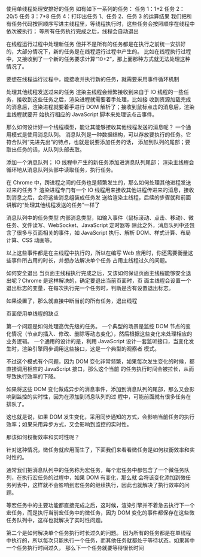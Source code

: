 使用单线程处理安排好的任务
如有如下一系列的任务：
任务 1：1+2
任务 2：20/5
任务 3：7*8
任务 4：打印出任务 1、任务 2、任务 3 的运算结果
我们把所有任务代码按照顺序写进主线程里，等线程执行时，这些任务会按照顺序在线程中依次被执行；
等所有任务执行完成之后，线程会自动退出

在线程运行过程中处理新任务
但并不是所有的任务都是在执行之前统一安排好的，大部分情况下，新的任务是在线程运行过程中产生的。
比如在线程执行过程中，又接收到了一个新的任务要求计算“10+2”，那上面那种方式就无法处理这种情况了。

要想在线程运行过程中，能接收并执行新的任务，就需要采用事件循环机制

处理其他线程发送过来的任务
渲染主线程会频繁接收到来自于 IO 线程的一些任务，接收到这些任务之后，渲染进程就需要着手处理，比如接
收到资源加载完成的消息后，渲染进程就要着手进行 DOM 解析了；接收到鼠标点击的消息后，渲染主线程就要开
始执行相应的 JavaScript 脚本来处理该点击事件。

那么如何设计好一个线程模型，能让其能够接收其他线程发送的消息呢？
一个通用模式是使用消息队列。
消息队列是一种数据结构，可以存放要执行的任务。它符合队列“先进先出”的特点，也就是说要添加任务的话，
添加到队列的尾部；要取出任务的话，从队列头部去取。

添加一个消息队列；
IO 线程中产生的新任务添加进消息队列尾部；
渲染主线程会循环地从消息队列头部中读取任务，执行任务。

在 Chrome 中，跨进程之间的任务也是频繁发生的，那么如何处理其他进程发送过来的任务？
渲染进程专门有一个 IO 线程用来接收其他进程传进来的消息，接收到消息之后，会将这些消息组装成任务发
送给渲染主线程，后续的步骤就和前面讲解的“处理其他线程发送的任务”一样了


消息队列中的任务类型
内部消息类型，如输入事件（鼠标滚动、点击、移动）、微任务、文件读写、WebSocket、JavaScript 定时器等
除此之外，消息队列中还包含了很多与页面相关的事件，如 JavaScript 执行、解析 DOM、样式计算、布局计算、CSS 动画等。

以上这些事件都是在主线程中执行的，所以在编写 Web 应用时，你还需要衡量这些事件所占用的时长，并想办法解决单个任务
占用主线程过久的问题。

如何安全退出
当页面主线程执行完成之后，又该如何保证页面主线程能够安全退出呢？Chrome 是这样解决的，确定要退出当前页面时，页
面主线程会设置一个退出标志的变量，在每次执行完一个任务时，判断是否有设置退出标志。

如果设置了，那么就直接中断当前的所有任务，退出线程


页面使用单线程的缺点

第一个问题是如何处理高优先级的任务。
一个典型的场景是监控 DOM 节点的变化情况（节点的插入、修改、删除等动态变化），然后根据这些变化来处理相应的业务逻辑。
一个通用的设计的是，利用 JavaScript 设计一套监听接口，当变化发生时，渲染引擎同步调用这些接口，这是一个典型的观察者
模式。

不过这个模式有个问题，因为 DOM 变化非常频繁，如果每次发生变化的时候，都直接调用相应的 JavaScript 接口，那么这个当前
的任务执行时间会被拉长，从而导致执行效率的下降。

如果将这些 DOM 变化做成异步的消息事件，添加到消息队列的尾部，那么又会影响到监控的实时性，因为在添加到消息队列的过
程中，可能前面就有很多任务在排队了。

这也就是说，如果 DOM 发生变化，采用同步通知的方式，会影响当前任务的执行效率；如果采用异步方式，又会影响到监控的实时性。

那该如何权衡效率和实时性呢？

针对这种情况，微任务就应用而生了，下面我们来看看微任务是如何权衡效率和实时性的。

通常我们把消息队列中的任务称为宏任务，每个宏任务中都包含了一个微任务队列，在执行宏任务的过程中，如果 DOM 有变化，那么就
会将该变化添加到微任务列表中，这样就不会影响到宏任务的继续执行，因此也就解决了执行效率的问题。

等宏任务中的主要功能都直接完成之后，这时候，渲染引擎并不着急去执行下一个宏任务，而是执行当前宏任务中的微任务，因为 DOM 
变化的事件都保存在这些微任务队列中，这样也就解决了实时性问题。

第二个是如何解决单个任务执行时长过久的问题。
因为所有的任务都是在单线程中执行的，所以每次只能执行一个任务，而其他任务就都处于等待状态。如果其中一个任务执行时间过久，
那么下一个任务就要等待很长时间
